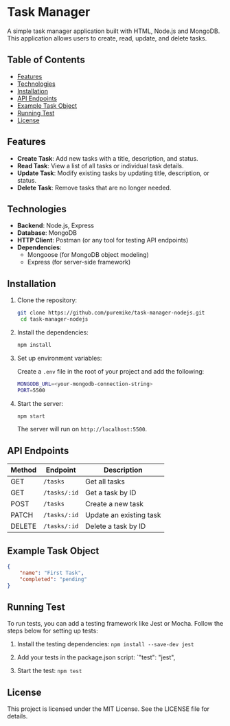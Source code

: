 # Task Manager

A simple task manager application built with HTML, Node.js and MongoDB. This application allows users to create, read, update, and delete tasks.

## Table of Contents

- [Features](#Features)
- [Technologies](#Technologies)
- [Installation](#Installation)
- [API Endpoints](#APIEndpoints)
- [Example Task Object](#ExampleTaskObject)
- [Running Test](#RunningTest)
- [License](#License)

## Features

- **Create Task**: Add new tasks with a title, description, and status.
- **Read Task**: View a list of all tasks or individual task details.
- **Update Task**: Modify existing tasks by updating title, description, or status.
- **Delete Task**: Remove tasks that are no longer needed.

## Technologies

- **Backend**: Node.js, Express
- **Database**: MongoDB
- **HTTP Client**: Postman (or any tool for testing API endpoints)
- **Dependencies**:
  - Mongoose (for MongoDB object modeling)
  - Express (for server-side framework)

## Installation

1. Clone the repository:

   ```bash
   git clone https://github.com/puremike/task-manager-nodejs.git
    cd task-manager-nodejs
   ```

2. Install the dependencies:

   ```bash
   npm install
   ```

3. Set up environment variables:

   Create a `.env` file in the root of your project and add the following:

   ```bash
   MONGODB_URL=<your-mongodb-connection-string>
   PORT=5500
   ```

4. Start the server:

   ```bash
   npm start
   ```

   The server will run on `http://localhost:5500`.

## API Endpoints

| Method | Endpoint     | Description             |
| ------ | ------------ | ----------------------- |
| GET    | `/tasks`     | Get all tasks           |
| GET    | `/tasks/:id` | Get a task by ID        |
| POST   | `/tasks`     | Create a new task       |
| PATCH  | `/tasks/:id` | Update an existing task |
| DELETE | `/tasks/:id` | Delete a task by ID     |

## Example Task Object

```json
{
	"name": "First Task",
	"completed": "pending"
}
```

## Running Test

To run tests, you can add a testing framework like Jest or Mocha. Follow the steps below for setting up tests:

1. Install the testing dependencies:
   `npm install --save-dev jest`

2. Add your tests in the package.json script:
   `"test": "jest",

3. Start the test:
   `npm test`

## License

This project is licensed under the MIT License. See the LICENSE file for details.
